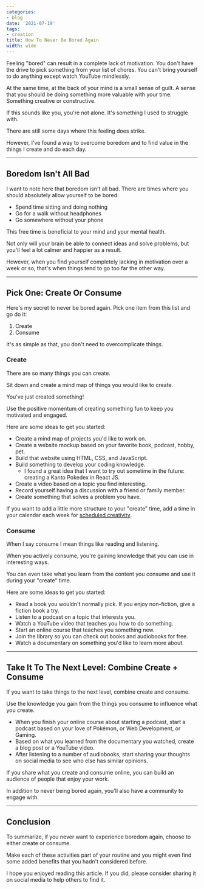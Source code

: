```yaml
---
categories:
- blog
date: '2021-07-19'
tags:
- creation
title: How To Never Be Bored Again
width: wide
---
```


Feeling "bored" can result in a complete lack of motivation. You don't have the drive to pick something from your list of chores. You can't bring yourself to do anything except watch YouTube mindlessly.

At the same time, at the back of your mind is a small sense of guilt. A sense that you should be doing something more valuable with your time. Something creative or constructive.

If this sounds like you, you're not alone. It's something I used to struggle with. 

There are still some days where this feeling does strike.

However, I've found a way to overcome boredom and to find value in the things I create and do each day.

---

## Boredom Isn't All Bad

I want to note here that boredom isn't all bad. There are times where you should absolutely allow yourself to be bored:

- Spend time sitting and doing nothing 
- Go for a walk without headphones 
- Go somewhere without your phone

This free time is beneficial to your mind and your mental health.

Not only will your brain be able to connect ideas and solve problems, but you'll feel a lot calmer and happier as a result.

However, when you find yourself completely lacking in motivation over a week or so, that's when things tend to go too far the other way.

---

## Pick One: Create Or Consume

Here's my secret to never be bored again. Pick one item from this list and go do it:

1. Create 
2. Consume

It's as simple as that, you don't need to overcomplicate things.

### Create

There are so many things you can create. 

Sit down and create a mind map of things you would like to create.

You've just created something!

Use the positive momentum of creating something fun to keep you motivated and engaged.

Here are some ideas to get you started:

- Create a mind map of projects you'd like to work on.
- Create a website mockup based on your favorite book, podcast, hobby, pet.
- Build that website using HTML, CSS, and JavaScript.
- Build something to develop your coding knowledge. 
  - I found a great idea that I want to try out sometime in the future: creating a Kanto Pokedex in React JS.
- Create a video based on a topic you find interesting.
- Record yourself having a discussion with a friend or family member.
- Create something that solves a problem you have.

If you want to add a little more structure to your "create" time, add a time in your calendar each week for [scheduled creativity](/schedule-time-for-creativity).

### Consume

When I say consume I mean things like reading and listening.

When you actively consume, you're gaining knowledge that you can use in interesting ways.

You can even take what you learn from the content you consume and use it during your "create" time.

Here are some ideas to get you started:

- Read a book you wouldn't normally pick. If you enjoy non-fiction, give a fiction book a try.
- Listen to a podcast on a topic that interests you.
- Watch a YouTube video that teaches you how to do something.
- Start an online course that teaches you something new.
- Join the library so you can check out books and audiobooks for free.
- Watch a documentary on something you'd like to learn more about.

---

## Take It To The Next Level: Combine Create + Consume

If you want to take things to the next level, combine create and consume.

Use the knowledge you gain from the things you consume to influence what you create.

- When you finish your online course about starting a podcast, start a podcast based on your love of Pokémon, or Web Development, or Gaming.
- Based on what you learned from the documentary you watched, create a blog post or a YouTube video.
- After listening to a number of audiobooks, start sharing your thoughts on social media to see who else has similar opinions.

If you share what you create and consume online, you can build an audience of people that enjoy your work.

In addition to never being bored again, you'll also have a community to engage with.

---

## Conclusion

To summarize, if you never want to experience boredom again, choose to either create or consume.

Make each of these activities part of your routine and you might even find some added benefits that you hadn't considered before.

I hope you enjoyed reading this article. If you did, please consider sharing it on social media to help others to find it.